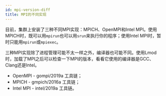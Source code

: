```yaml
---
id: mpi-version-diff
title: MPI的不同实现
---
```



目前，集群上安装了三种不同MPI实现：MPICH、OpenMPI和Intel MPI。使用MPICH时，既可以用`mpirun`也可以用`srun`来执行你的程序；使用Intel MPI时，暂时只能用`mpirun`或`mpiexec`。

三种MPI实现除了进程管理可能不太一样之外，编译器也可能不同。使用Lmod时，加载了MPI之后可以检查一下MPI的版本，看看它使用的编译器是GCC、Clang还是Intel。

- OpenMPI - gompi/2019a 工具链；
- MPICH - gmpich/2016a 工具链；
- Intel MPI - intel/2019a 工具链。

